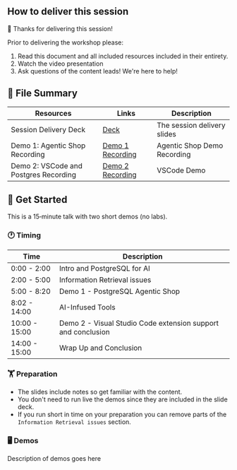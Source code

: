 ## How to deliver this session

🥇 Thanks for delivering this session!

Prior to delivering the workshop please:

1. Read this document and all included resources included in their entirety.
2. Watch the video presentation
3. Ask questions of the content leads! We're here to help!

## 📁 File Summary

| Resources          | Links                            | Description |
|-------------------|----------------------------------|-------------------|
| Session Delivery Deck     |  [Deck](https://aka.ms/AAy25c0) | The session delivery slides |
| Demo 1: Agentic Shop Recording | [Demo 1 Recording](https://aka.ms/AAy1xkd) | Agentic Shop Demo Recording |
| Demo 2: VSCode and Postgres Recording  | [Demo 2 Recording](https://aka.ms/AAy1xke) | VSCode Demo |

## 🚀 Get Started

This is a 15‑minute talk with two short demos (no labs).

### 🕐 Timing

| Time        | Description |
| --------------|------------- |
| 0:00 - 2:00   | Intro and PostgreSQL for AI |
| 2:00 - 5:00   | Information Retrieval issues |
| 5:00 - 8:20   | Demo 1 - PostgreSQL Agentic Shop |
| 8:02 - 14:00  | AI-Infused Tools |
| 10:00 - 15:00 | Demo 2 - Visual Studio Code extension support and conclusion |
| 14:00 - 15:00 | Wrap Up and Conclusion |

### 🏋️ Preparation

- The slides include notes so get familiar with the content.
- You don't need to run live the demos since they are included in the slide deck.
- If you run short in time on your preparation you can remove parts of the `Information Retrieval issues` section.

### 🖥️ Demos

Description of demos goes here
